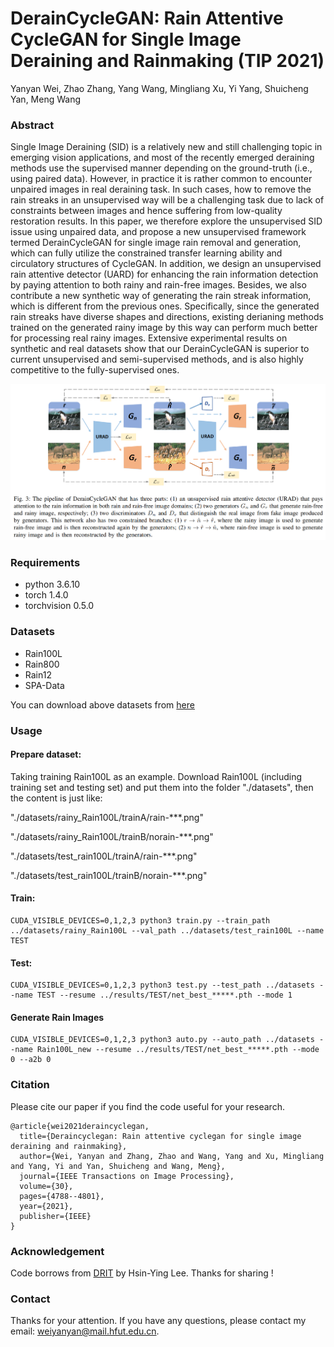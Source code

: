 # DerainCycleGAN: Rain Attentive CycleGAN for Single Image Deraining and Rainmaking (TIP 2021)
Yanyan Wei, Zhao Zhang, Yang Wang, Mingliang Xu, Yi Yang, Shuicheng Yan, Meng Wang

### Abstract
Single Image Deraining (SID) is a relatively new and still challenging topic in emerging vision applications, and most of the recently emerged deraining methods use the supervised manner depending on the ground-truth (i.e., using paired data). However, in practice it is rather common to encounter unpaired images in real deraining task. In such cases, how to remove the rain streaks in an unsupervised way will be a challenging task due to lack of constraints between images and hence suffering from low-quality restoration results. In this paper, we therefore explore the unsupervised SID issue using unpaired data, and propose a new unsupervised framework termed DerainCycleGAN for single image rain removal and generation, which can fully utilize the constrained transfer learning ability and circulatory structures of CycleGAN. In addition, we design an unsupervised rain attentive detector (UARD) for enhancing the rain information detection by paying attention to both rainy and rain-free images. Besides, we also contribute a new synthetic way of generating the rain streak information, which is different from the previous ones. Specifically, since the generated rain streaks have diverse shapes and directions, existing derianing methods trained on the generated rainy image by this way can perform much better for processing real rainy images. Extensive experimental results on synthetic and real datasets show that our DerainCycleGAN is superior to current unsupervised and semi-supervised methods, and is also highly competitive to the fully-supervised ones.

![image](https://github.com/OaDsis/DerainCycleGAN/blob/main/figures/model.png)

### Requirements
- python 3.6.10
- torch 1.4.0
- torchvision 0.5.0

### Datasets
- Rain100L
- Rain800
- Rain12
- SPA-Data

You can download above datasets from [here](https://github.com/hongwang01/Video-and-Single-Image-Deraining#datasets-and-discriptions)

### Usage
#### Prepare dataset:
Taking training Rain100L as an example. Download Rain100L (including training set and testing set) and put them into the folder "./datasets", then the content is just like:

"./datasets/rainy_Rain100L/trainA/rain-***.png"

"./datasets/rainy_Rain100L/trainB/norain-***.png"

"./datasets/test_rain100L/trainA/rain-***.png"

"./datasets/test_rain100L/trainB/norain-***.png"
#### Train:
```
CUDA_VISIBLE_DEVICES=0,1,2,3 python3 train.py --train_path ../datasets/rainy_Rain100L --val_path ../datasets/test_rain100L --name TEST
```
#### Test:
```
CUDA_VISIBLE_DEVICES=0,1,2,3 python3 test.py --test_path ../datasets --name TEST --resume ../results/TEST/net_best_*****.pth --mode 1
```
#### Generate Rain Images
```
CUDA_VISIBLE_DEVICES=0,1,2,3 python3 auto.py --auto_path ../datasets --name Rain100L_new --resume ../results/TEST/net_best_*****.pth --mode 0 --a2b 0
```
### Citation
Please cite our paper if you find the code useful for your research.
```
@article{wei2021deraincyclegan,
  title={Deraincyclegan: Rain attentive cyclegan for single image deraining and rainmaking},
  author={Wei, Yanyan and Zhang, Zhao and Wang, Yang and Xu, Mingliang and Yang, Yi and Yan, Shuicheng and Wang, Meng},
  journal={IEEE Transactions on Image Processing},
  volume={30},
  pages={4788--4801},
  year={2021},
  publisher={IEEE}
}
```
### Acknowledgement
Code borrows from [DRIT](https://github.com/HsinYingLee/DRIT) by Hsin-Ying Lee. Thanks for sharing !

### Contact
Thanks for your attention. If you have any questions, please contact my email: weiyanyan@mail.hfut.edu.cn. 
